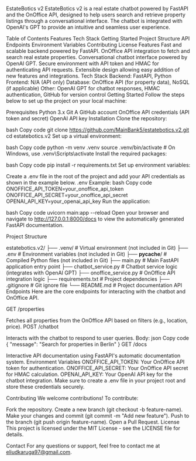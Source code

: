 EstateBotics v2
EstateBotics v2 is a real estate chatbot powered by FastAPI and the OnOffice API, designed to help users search and retrieve property listings through a conversational interface. The chatbot is integrated with OpenAI's GPT to provide an intuitive and seamless user experience.

Table of Contents
Features
Tech Stack
Getting Started
Project Structure
API Endpoints
Environment Variables
Contributing
License
Features
Fast and scalable backend powered by FastAPI.
OnOffice API integration to fetch and search real estate properties.
Conversational chatbot interface powered by OpenAI GPT.
Secure environment with API token and HMAC for authenticating API requests.
Extensible design allowing easy addition of new features and integrations.
Tech Stack
Backend: FastAPI, Python
Frontend: N/A (API only)
Database: OnOffice API (for property data), NoSQL (if applicable)
Other: OpenAI GPT for chatbot responses, HMAC authentication, GitHub for version control
Getting Started
Follow the steps below to set up the project on your local machine:

Prerequisites
Python 3.x
Git
A GitHub account
OnOffice API credentials (API token and secret)
OpenAI API key
Installation
Clone the repository:

bash
Copy code
git clone https://github.com/MainBank5/estatebotics.v2.git
cd estatebotics.v2
Set up a virtual environment:

bash
Copy code
python -m venv .venv
source .venv/bin/activate  # On Windows, use .venv\Scripts\activate
Install the required packages:

bash
Copy code
pip install -r requirements.txt
Set up environment variables:

Create a .env file in the root of the project and add your API credentials as shown in the example below.
.env Example:
bash
Copy code
ONOFFICE_API_TOKEN=your_onoffice_api_token
ONOFFICE_API_SECRET=your_onoffice_api_secret
OPENAI_API_KEY=your_openai_api_key
Run the application:

bash
Copy code
uvicorn main:app --reload
Open your browser and navigate to http://127.0.0.1:8000/docs to view the automatically generated FastAPI documentation.

Project Structure

estatebotics.v2/
├── .venv/                   # Virtual environment (not included in Git)
├── .env                      # Environment variables (not included in Git)
├── __pycache__/              # Compiled Python files (not included in Git)
├── main.py                   # Main FastAPI application entry point
├── chatbot_service.py         # Chatbot service logic (integrates with OpenAI GPT)
├── onoffice_service.py        # OnOffice API integration logic
├── requirements.txt           # Project dependencies
├── .gitignore                 # Git ignore file
└── README.md                  # Project documentation
API Endpoints
Here are the core endpoints for interacting with the chatbot and OnOffice API.

GET /properties

Fetches all properties from the OnOffice API based on filters (e.g., location, price).
POST /chatbot

Interacts with the chatbot to respond to user queries.
Body:
json
Copy code
{
  "message": "Search for properties in Berlin"
}
GET /docs

Interactive API documentation using FastAPI's automatic documentation system.
Environment Variables
ONOFFICE_API_TOKEN: Your OnOffice API token for authentication.
ONOFFICE_API_SECRET: Your OnOffice API secret for HMAC calculation.
OPENAI_API_KEY: Your OpenAI API key for the chatbot integration.
Make sure to create a .env file in your project root and store these credentials securely.

Contributing
We welcome contributions! To contribute:

Fork the repository.
Create a new branch (git checkout -b feature-name).
Make your changes and commit (git commit -m "Add new feature").
Push to the branch (git push origin feature-name).
Open a Pull Request.
License
This project is licensed under the MIT License - see the LICENSE file for details.

Contact
For any questions or support, feel free to contact me at eliudkaruga97@gmail.com.